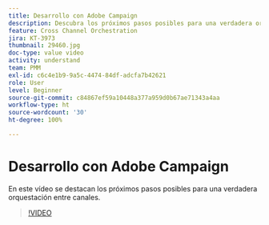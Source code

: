 ```yaml
---
title: Desarrollo con Adobe Campaign
description: Descubra los próximos pasos posibles para una verdadera orquestación entre canales.
feature: Cross Channel Orchestration
jira: KT-3973
thumbnail: 29460.jpg
doc-type: value video
activity: understand
team: PMM
exl-id: c6c4e1b9-9a5c-4474-84df-adcfa7b42621
role: User
level: Beginner
source-git-commit: c84867ef59a10448a377a959d0b67ae71343a4aa
workflow-type: ht
source-wordcount: '30'
ht-degree: 100%

---
```


# Desarrollo con Adobe Campaign

En este vídeo se destacan los próximos pasos posibles para una verdadera orquestación entre canales.

>[!VIDEO](https://video.tv.adobe.com/v/29460?quality=12&learn=on)
